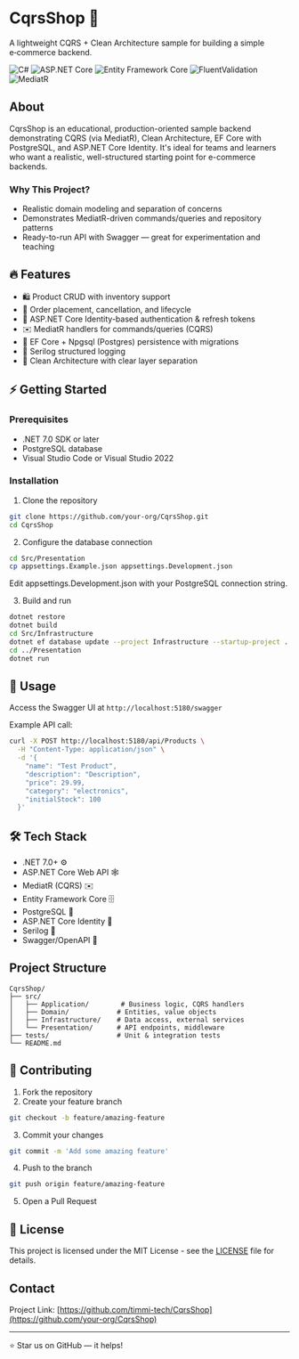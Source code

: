 # CqrsShop 🧩
A lightweight CQRS + Clean Architecture sample for building a simple e‑commerce backend.

![C#](https://img.shields.io/badge/C%23-239120?style=flat-square&logo=c-sharp&logoColor=white)
![ASP.NET Core](https://img.shields.io/badge/ASP.NET%20Core-512BD4?style=flat-square&logo=.net&logoColor=white)
![Entity Framework Core](https://img.shields.io/badge/Entity%20Framework%20Core-512BD4?style=flat-square&logo=dotnet&logoColor=white)
![FluentValidation](https://img.shields.io/badge/FluentValidation-6E4C13?style=flat-square&logo=checkmarx&logoColor=white)
![MediatR](https://img.shields.io/badge/MediatR-FF6F61?style=flat-square&logo=messenger&logoColor=white)


## About

CqrsShop is an educational, production-oriented sample backend demonstrating CQRS (via MediatR), Clean Architecture, EF Core with PostgreSQL, and ASP.NET Core Identity. It's ideal for teams and learners who want a realistic, well-structured starting point for e-commerce backends.

### Why This Project?
- Realistic domain modeling and separation of concerns
- Demonstrates MediatR-driven commands/queries and repository patterns  
- Ready-to-run API with Swagger — great for experimentation and teaching

## 🔥 Features
- 🛍️ Product CRUD with inventory support
- 🧾 Order placement, cancellation, and lifecycle
- 🔐 ASP.NET Core Identity-based authentication & refresh tokens
- ✉️ MediatR handlers for commands/queries (CQRS)
- 🐘 EF Core + Npgsql (Postgres) persistence with migrations
- 🧾 Serilog structured logging
- 🧩 Clean Architecture with clear layer separation

## ⚡ Getting Started

### Prerequisites
- .NET 7.0 SDK or later
- PostgreSQL database
- Visual Studio Code or Visual Studio 2022

### Installation

1. Clone the repository
```bash
git clone https://github.com/your-org/CqrsShop.git
cd CqrsShop
```

2. Configure the database connection
```bash
cd Src/Presentation
cp appsettings.Example.json appsettings.Development.json
```
Edit appsettings.Development.json with your PostgreSQL connection string.

3. Build and run
```bash
dotnet restore
dotnet build
cd Src/Infrastructure
dotnet ef database update --project Infrastructure --startup-project ../Presentation
cd ../Presentation
dotnet run
```

## 🚀 Usage

Access the Swagger UI at `http://localhost:5180/swagger`

Example API call:
```bash
curl -X POST http://localhost:5180/api/Products \
  -H "Content-Type: application/json" \
  -d '{
    "name": "Test Product",
    "description": "Description",
    "price": 29.99,
    "category": "electronics",
    "initialStock": 100
  }'
```

## 🛠️ Tech Stack
- .NET 7.0+ ⚙️
- ASP.NET Core Web API 🕸️
- MediatR (CQRS) ✉️
- Entity Framework Core 🗄️
- PostgreSQL 🐘
- ASP.NET Core Identity 🔐
- Serilog 📝
- Swagger/OpenAPI 📘

## Project Structure
```
CqrsShop/
├── src/
│   ├── Application/        # Business logic, CQRS handlers
│   ├── Domain/            # Entities, value objects
│   ├── Infrastructure/    # Data access, external services
│   └── Presentation/      # API endpoints, middleware
├── tests/                 # Unit & integration tests
└── README.md
```

## 🤝 Contributing

1. Fork the repository
2. Create your feature branch
```bash
git checkout -b feature/amazing-feature
```
3. Commit your changes
```bash
git commit -m 'Add some amazing feature'
```
4. Push to the branch
```bash
git push origin feature/amazing-feature
```
5. Open a Pull Request

## 📜 License

This project is licensed under the MIT License - see the [LICENSE](LICENSE) file for details.

## Contact

Project Link: [https://github.com/timmi-tech/CqrsShop](https://github.com/your-org/CqrsShop)

---
⭐ Star us on GitHub — it helps!